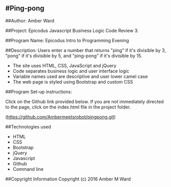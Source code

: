 #Ping-pong
-------------------------------------------------------------------
##Author:
Amber Ward

##Project:
Epicodus Javascript Business Logic Code Review 3.

##Program Name:
Epicodus Intro to Programming Evening

##Description:
Users enter a number that returns "ping" if it's divisible by 3, "pong" if it's divisible by 5, and "ping-pong" if it's divisible by 15.

* The site uses HTML, CSS, JavaScript and jQuery
* Code separates business logic and user interface logic
* Variable names used are descriptive and user lower camel case
* The web page is styled using Bootstrap and custom CSS

##Program Set-up instructions:

Click on the Github link provided below. If you are not immediately directed to the page, click on the index.html file in the project folder.

(https://github.com/Ambermeetsrobot/pingpong.git)

##Technologies used

* HTML
* CSS
* Bootstrap
* jQuery
* Javascript
* Github
* Command line

##Copyright Information
Copyright (c) 2016 Amber M Ward
